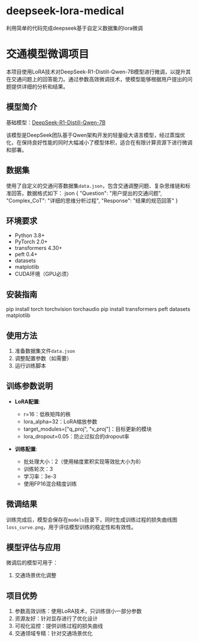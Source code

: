 # deepseek-lora-medical
利用简单的代码完成deepseek基于自定义数据集的lora微调
# 交通模型微调项目

本项目使用LoRA技术对DeepSeek-R1-Distill-Qwen-7B模型进行微调，以提升其在交通问题上的回答能力。通过参数高效微调技术，使模型能够根据用户提出的问题提供详细的分析和结果。

## 模型简介

基础模型：[DeepSeek-R1-Distill-Qwen-7B](https://huggingface.co/deepseek-ai/DeepSeek-R1-Distill-Qwen-7B)

该模型是DeepSeek团队基于Qwen架构开发的轻量级大语言模型，经过蒸馏优化，在保持良好性能的同时大幅减小了模型体积，适合在有限计算资源下进行微调和部署。

## 数据集

使用了自定义的交通问答数据集`data.json`，包含交通调整问题、复杂思维链和标准回答。数据格式如下：
json
{
"Question": "用户提出的交通问题",
"Complex_CoT": "详细的思维分析过程",
"Response": "结果的规范回答"
}

## 环境要求

- Python 3.8+
- PyTorch 2.0+
- transformers 4.30+
- peft 0.4+
- datasets
- matplotlib
- CUDA环境（GPU必须）

## 安装指南
pip install torch torchvision torchaudio
pip install transformers peft datasets matplotlib
## 使用方法

1. 准备数据集文件`data.json`
2. 调整配置参数（如需要）
3. 运行训练脚本

## 训练参数说明

- **LoRA配置**:
  - r=16：低秩矩阵的秩
  - lora_alpha=32：LoRA缩放参数
  - target_modules=["q_proj", "v_proj"]：目标更新的模块
  - lora_dropout=0.05：防止过拟合的dropout率

- **训练配置**:
  - 批处理大小：2（使用梯度累积实现等效批大小为8）
  - 训练轮次：3
  - 学习率：3e-3
  - 使用FP16混合精度训练

## 微调结果

训练完成后，模型会保存在`models`目录下，同时生成训练过程的损失曲线图`loss_curve.png`，用于评估模型训练的稳定性和有效性。

## 模型评估与应用

微调后的模型可用于：
1. 交通场景优化调整

## 项目优势

1. 参数高效训练：使用LoRA技术，只训练很小一部分参数
2. 资源友好：针对显存进行了优化设计
3. 可视化监控：提供训练过程的损失曲线
4. 交通领域专精：针对交通场景优化


